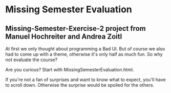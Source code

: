 # Missing Semester Evaluation
## Missing-Semester-Exercise-2 project from Manuel Hochreiter and Andrea Zoitl

At first we only thought about programming a Bad UI. But of course we also had to come up with a theme, otherwise it's only half as much fun. So why not evaluate the course?

Are you curious? Start with MissingSemesterEvaluation.html.

If you're not a fan of surprises and want to know what to expect, you'll have to scroll down. Otherwise the surprise would be spoiled for the others.

